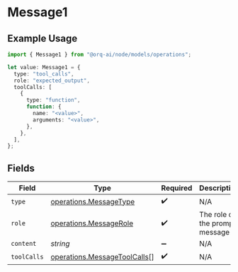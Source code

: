 # Message1

## Example Usage

```typescript
import { Message1 } from "@orq-ai/node/models/operations";

let value: Message1 = {
  type: "tool_calls",
  role: "expected_output",
  toolCalls: [
    {
      type: "function",
      function: {
        name: "<value>",
        arguments: "<value>",
      },
    },
  ],
};
```

## Fields

| Field                                                                        | Type                                                                         | Required                                                                     | Description                                                                  |
| ---------------------------------------------------------------------------- | ---------------------------------------------------------------------------- | ---------------------------------------------------------------------------- | ---------------------------------------------------------------------------- |
| `type`                                                                       | [operations.MessageType](../../models/operations/messagetype.md)             | :heavy_check_mark:                                                           | N/A                                                                          |
| `role`                                                                       | [operations.MessageRole](../../models/operations/messagerole.md)             | :heavy_check_mark:                                                           | The role of the prompt message                                               |
| `content`                                                                    | *string*                                                                     | :heavy_minus_sign:                                                           | N/A                                                                          |
| `toolCalls`                                                                  | [operations.MessageToolCalls](../../models/operations/messagetoolcalls.md)[] | :heavy_check_mark:                                                           | N/A                                                                          |